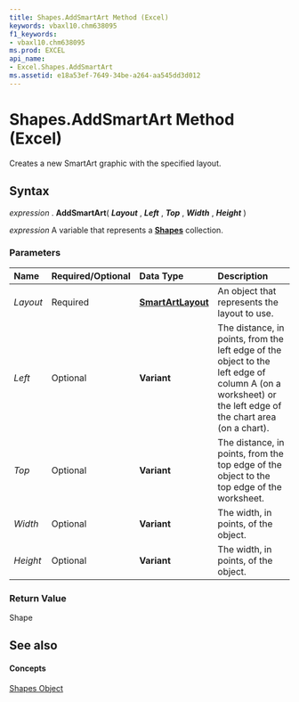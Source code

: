 ```yaml
---
title: Shapes.AddSmartArt Method (Excel)
keywords: vbaxl10.chm638095
f1_keywords:
- vbaxl10.chm638095
ms.prod: EXCEL
api_name:
- Excel.Shapes.AddSmartArt
ms.assetid: e18a53ef-7649-34be-a264-aa545dd3d012
---
```



# Shapes.AddSmartArt Method (Excel)

Creates a new SmartArt graphic with the specified layout. 


## Syntax

 _expression_ . **AddSmartArt**( **_Layout_** , **_Left_** , **_Top_** , **_Width_** , **_Height_** )

 _expression_ A variable that represents a **[Shapes](shapes-object-excel.md)** collection.


### Parameters



|**Name**|**Required/Optional**|**Data Type**|**Description**|
|:-----|:-----|:-----|:-----|
| _Layout_|Required| **[SmartArtLayout](http://msdn.microsoft.com/library/f8d9db83-86f7-4830-096d-5d15368ab6b1%28Office.15%29.aspx)**|An object that represents the layout to use.|
| _Left_|Optional| **Variant**|The distance, in points, from the left edge of the object to the left edge of column A (on a worksheet) or the left edge of the chart area (on a chart).|
| _Top_|Optional| **Variant**|The distance, in points, from the top edge of the object to the top edge of the worksheet.|
| _Width_|Optional| **Variant**|The width, in points, of the object.|
| _Height_|Optional| **Variant**|The width, in points, of the object.|

### Return Value

Shape


## See also


#### Concepts


[Shapes Object](shapes-object-excel.md)

